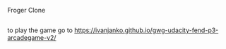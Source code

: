Froger Clone
##

to play the game go to https://ivanjanko.github.io/gwg-udacity-fend-p3-arcadegame-v2/
